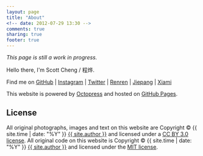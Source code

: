 ```yaml
---
layout: page
title: "About"
<!-- date: 2012-07-29 13:30 -->
comments: true
sharing: true
footer: true
---
```


_This page is still a work in progress._

Hello there, I'm Scott Cheng / 程烨.

Find me on [GitHub](https://github.com/scottcheng) | [Instagram](http://instagrid.me/scottcheng/) | [Twitter](https://twitter.com/sctcheng) | [Renren](http://www.renren.com/scott_cheng) | [Jiepang](http://jiepang.com/user/263566308) | [Xiami](http://www.xiami.com/u/1920321)

This website is powered by [Octopress](http://octopress.org) and hosted on [GitHub Pages](http://pages.github.com/).

License
---

All original photographs, images and text on this website are Copyright &copy; {{ site.time | date: "%Y" }} [{{ site.author }}](http://scottcheng.com/) and licensed under a [CC BY 3.0 license](http://creativecommons.org/licenses/by/3.0/). All original code on this website is Copyright &copy; {{ site.time | date: "%Y" }} [{{ site.author }}](http://scottcheng.com/) and licensed under the [MIT license](http://opensource.org/comment/935).